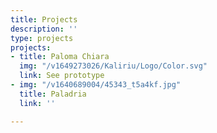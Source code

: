```yaml
---
title: Projects
description: ''
type: projects
projects:
- title: Paloma Chiara
  img: "/v1649273026/Kaliriu/Logo/Color.svg"
  link: See prototype
- img: "/v1640689004/45343_t5a4kf.jpg"
  title: Paladria
  link: ''

---
```


